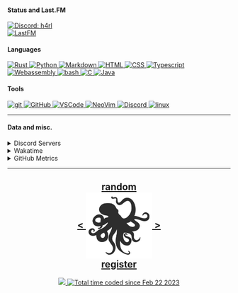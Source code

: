 <!---
h4rldev/h4rldev is a ✨ special ✨ repository because its `README.md` (this file) appears on your GitHub profile.
You can click the Preview link to take a look at your changes.
--->

<h4> Status and Last.FM </h4>
<a href="https://discord.com/users/275689969601871882">
    <img src="https://discord.c99.nl/widget/theme-4/275689969601871882.png"
    alt="Discord: h4rl" />
</a>
    <br>
<a href="https://www.last.fm/user/h4rl3h">
    <img src="https://lastfm-recently-played.vercel.app/api?user=h4rl3h&count=1" alt="LastFM" />
</a>

<h4>Languages </h4>
<a href="https://www.rust-lang.org">
    <img src="https://skillicons.dev/icons?i=rust" alt="Rust" />
</a>
<a href="https://www.python.org">
    <img src="https://skillicons.dev/icons?i=py" alt="Python" />
</a>
<a href="https://en.wikipedia.org/wiki/Markdown">
    <img src="https://skillicons.dev/icons?i=md" alt="Markdown" />
</a>
<a href="https://developer.mozilla.org/en-US/docs/Web/HTML">
    <img src="https://skillicons.dev/icons?i=html" alt="HTML" />
</a>
<a href="https://developer.mozilla.org/en-US/docs/Web/CSS">
    <img src="https://skillicons.dev/icons?i=css" alt="CSS" />
</a>
<a href="https://www.typescriptlang.org">
    <img src="https://skillicons.dev/icons?i=ts" alt="Typescript" />
</a>
<a href="https://developer.mozilla.org/en-US/docs/WebAssembly">
    <img src="https://skillicons.dev/icons?i=wasm" alt="Webassembly" />
</a>
<a href="https://en.wikipedia.org/wiki/Bash_(Unix_shell)">
    <img src="https://skillicons.dev/icons?i=bash" alt="bash" />
</a>
<a href="https://en.wikipedia.org/wiki/C_(programming_language)">
    <img src="https://skillicons.dev/icons?i=c" alt="C" />
</a>
<a href="https://java.com">
    <img src="https://skillicons.dev/icons?i=java" alt="Java" />
</a>

<h4> Tools </h4>
<a href="https://git-scm.com">
    <img src="https://skillicons.dev/icons?i=git" alt="git" />
</a>
<a href="https://github.com/h4rldev">
    <img src="https://skillicons.dev/icons?i=github" alt="GitHub" />
</a>
<a href="https://github.com/microsoft/vscode">
    <img src="https://skillicons.dev/icons?i=vscode" alt="VSCode" />
</a>
<a href="https://neovim.io">
    <img src="https://skillicons.dev/icons?i=neovim" alt="NeoVim" />
</a>
<a href="https://discord.com/users/275689969601871882">
    <img src="https://skillicons.dev/icons?i=discord" alt="Discord" />
</a>
<a href="https://www.linuxfoundation.org">
    <img src="https://skillicons.dev/icons?i=linux" alt="linux" />
</a>
<hr>

<h4>Data and misc.</h4>
<details>
    <summary>Discord Servers</summary>
    <a href="https://discord.gg/aPdx2aFN5A">
        My discord server!
    </a>
</details>
<details>
    <summary>Wakatime</summary>

<!--START_SECTION:waka-->

```txt
From: 21 February 2023 - To: 29 October 2024

Total Time: 535 hrs 20 mins

Rust              191 hrs 42 mins >>>>>>>>>================   34.28 %
C                 85 hrs 6 mins   >>>>=====================   15.22 %
Nix               30 hrs 12 mins  >========================   05.40 %
HTML              26 hrs 11 mins  >========================   04.69 %
Bash              24 hrs 19 mins  >========================   04.35 %
Other             23 hrs 49 mins  >========================   04.26 %
Python            22 hrs 22 mins  >========================   04.00 %
Svelte            18 hrs 56 mins  >========================   03.39 %
CSS               18 hrs 47 mins  >========================   03.36 %
Astro             16 hrs 26 mins  >========================   02.94 %
Markdown          13 hrs 1 min    >========================   02.33 %
YAML              12 hrs 16 mins  >========================   02.19 %
TOML              10 hrs 59 mins  =========================   01.96 %
SCSS              9 hrs 36 mins   =========================   01.72 %
Makefile          7 hrs 43 mins   =========================   01.38 %
Java              6 hrs 53 mins   =========================   01.23 %
Odin              6 hrs 6 mins    =========================   01.09 %
JSON              4 hrs 27 mins   =========================   00.80 %
JavaScript        4 hrs 22 mins   =========================   00.78 %
conf              4 hrs 10 mins   =========================   00.75 %
Docker            4 hrs           =========================   00.72 %
Lua               3 hrs 34 mins   =========================   00.64 %
Assembly          1 hr 48 mins    =========================   00.32 %
Text              1 hr 32 mins    =========================   00.28 %
sshconfig         1 hr 21 mins    =========================   00.24 %
Git Config        50 mins         =========================   00.15 %
sh                48 mins         =========================   00.14 %
Zig               44 mins         =========================   00.13 %
gitignore         41 mins         =========================   00.12 %
INI               37 mins         =========================   00.11 %
GDScript3         30 mins         =========================   00.09 %
SQL               29 mins         =========================   00.09 %
Ezhil             27 mins         =========================   00.08 %
XML               26 mins         =========================   00.08 %
Slint             24 mins         =========================   00.07 %
reg               23 mins         =========================   00.07 %
desktop           22 mins         =========================   00.07 %
Emacs Lisp        17 mins         =========================   00.05 %
TypeScript        17 mins         =========================   00.05 %
Java Properties   15 mins         =========================   00.05 %
systemd           14 mins         =========================   00.04 %
gitconfig         12 mins         =========================   00.04 %
kdl               10 mins         =========================   00.03 %
bat               8 mins          =========================   00.02 %
TSConfig          8 mins          =========================   00.02 %
jsonc             6 mins          =========================   00.02 %
Batchfile         5 mins          =========================   00.02 %
CMake             5 mins          =========================   00.02 %
Objective-C       5 mins          =========================   00.02 %
PowerShell        4 mins          =========================   00.01 %
udevrules         4 mins          =========================   00.01 %
fstab             2 mins          =========================   00.01 %
ActionScript 3    2 mins          =========================   00.01 %
D                 1 min           =========================   00.00 %
ActionScript      1 min           =========================   00.00 %
fish              1 min           =========================   00.00 %
zsh               1 min           =========================   00.00 %
ca65 assembler    1 min           =========================   00.00 %
netrw             0 secs          =========================   00.00 %
Git               0 secs          =========================   00.00 %
TSQL              0 secs          =========================   00.00 %
Diff              0 secs          =========================   00.00 %
Image (svg)       0 secs          =========================   00.00 %
C++               0 secs          =========================   00.00 %
image_nvim        0 secs          =========================   00.00 %
Tcsh              0 secs          =========================   00.00 %
```

<!--END_SECTION:waka-->

</details>

<details>
    <summary>GitHub Metrics</summary>
    <img src= "./github-metrics.svg">
</details>

<hr>

<h2 align="center">
    <a href=https://octo-ring.com/p/h4rldev/random>
           random
    </a>
    <br>
    <a href="https://octo-ring.com/p/h4rldev/prev">
        <
    </a>
    <a href="https://octo-ring.com/">
        <img align="center" src=".resources/octopus.svg" height="150px" />
    </a>
    <a href="https://octo-ring.com/p/h4rldev/next">
        >
    </a>
    <br>
    <a href="https://octo-ring.com/register">
           register
    </a>
</h2>
<p align="center">
  <a href="https://github.com/h4rldev">
    <img src="https://komarev.com/ghpvc/?username=h4rldev&color=blueviolet&style=flat-square" />
  <a href="https://wakatime.com/@a96ce7fe-c8df-4036-8791-65e6c7bbd3b1">
    <img src="https://wakatime.com/badge/user/a96ce7fe-c8df-4036-8791-65e6c7bbd3b1.svg?style=flat-square" alt="Total time coded since Feb 22 2023" />
  </a>
</p>
